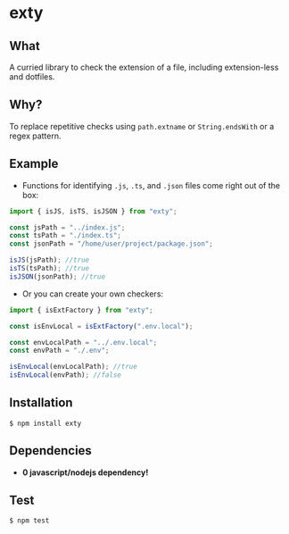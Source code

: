 # exty

## What

A curried library to check the extension of a file, including extension-less and dotfiles.

## Why?

To replace repetitive checks using `path.extname` or  `String.endsWith` or a regex pattern. 

## Example

- Functions for identifying `.js`, `.ts`, and `.json` files come right out of the box:

```javascript
import { isJS, isTS, isJSON } from "exty";

const jsPath = "../index.js";
const tsPath = "./index.ts";
const jsonPath = "/home/user/project/package.json";

isJS(jsPath); //true
isTS(tsPath); //true
isJSON(jsonPath); //true
```

- Or you can create your own checkers:

```javascript
import { isExtFactory } from "exty";

const isEnvLocal = isExtFactory(".env.local");

const envLocalPath = "../.env.local";
const envPath = "./.env";

isEnvLocal(envLocalPath); //true
isEnvLocal(envPath); //false
```


## Installation

`$ npm install exty`

## Dependencies

- **0 javascript/nodejs dependency!**

## Test

`$ npm test`
